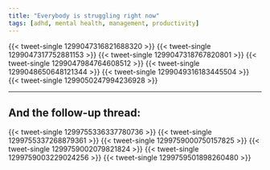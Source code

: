 ```yaml
---
title: "Everybody is struggling right now"
tags: [adhd, mental health, management, productivity]
---
```


{{< tweet-single 1299047316821688320 >}}
{{< tweet-single 1299047317752881153 >}}
{{< tweet-single 1299047318767820801 >}}
{{< tweet-single 1299047984764608512 >}}
{{< tweet-single 1299048650648121344 >}}
{{< tweet-single 1299049316183445504 >}}
{{< tweet-single 1299050247994236928 >}}

---

## And the follow-up thread:

{{< tweet-single 1299755336337780736 >}}
{{< tweet-single 1299755337268879361 >}}
{{< tweet-single 1299759000750157825 >}}
{{< tweet-single 1299759002079821824 >}}
{{< tweet-single 1299759003229024256 >}}
{{< tweet-single 1299759501898260480 >}}
